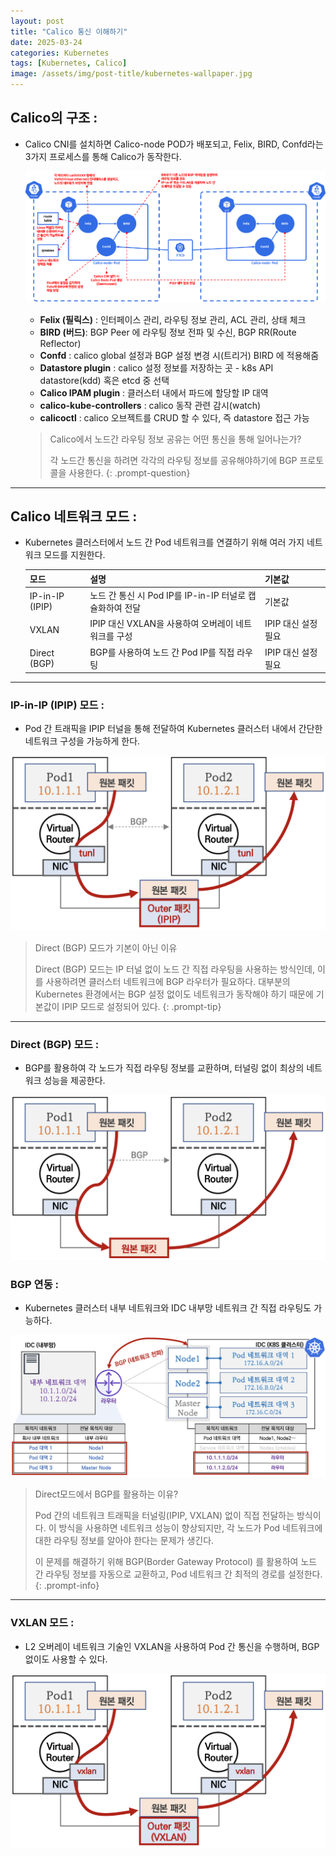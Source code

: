 ```yaml
---
layout: post
title: "Calico 통신 이해하기"
date: 2025-03-24
categories: Kubernetes 
tags: [Kubernetes, Calico]
image: /assets/img/post-title/kubernetes-wallpaper.jpg
---
```


## Calico의 구조 :
- Calico CNI를 설치하면 Calico-node POD가 배포되고, Felix, BIRD, Confd라는 3가지 프로세스를 통해 Calico가 동작한다.

  ![Calico 통신 구조](/assets/img/post/kubernetes/Calico%20통신%20구조.png)

  - **Felix (필릭스)** : 인터페이스 관리, 라우팅 정보 관리, ACL 관리, 상태 체크
  - **BIRD (버드)**: BGP Peer 에 라우팅 정보 전파 및 수신, BGP RR(Route Reflector)
  - **Confd** : calico global 설정과 BGP 설정 변경 시(트리거) BIRD 에 적용해줌
  - **Datastore plugin** : calico 설정 정보를 저장하는 곳 - k8s API datastore(kdd) 혹은 etcd 중 선택
  - **Calico IPAM plugin** : 클러스터 내에서 파드에 할당할 IP 대역
  - **calico-kube-controllers** : calico 동작 관련 감시(watch)
  - **calicoctl** : calico 오브젝트를 CRUD 할 수 있다, 즉 datastore 접근 가능

  > Calico에서 노드간 라우팅 정보 공유는 어떤 통신을 통해 일어나는가?
  >
  > 각 노드간 통신을 하려면 각각의 라우팅 정보를 공유해야하기에 BGP 프로토콜을 사용한다.
  {: .prompt-question}

---

## Calico 네트워크 모드 :
- Kubernetes 클러스터에서 노드 간 Pod 네트워크를 연결하기 위해 여러 가지 네트워크 모드를 지원한다.

  |모드|설명|기본값|
  |------|------|------|
  |IP-in-IP (IPIP)|노드 간 통신 시 Pod IP를 IP-in-IP 터널로 캡슐화하여 전달|기본값|
  |VXLAN|IPIP 대신 VXLAN을 사용하여 오버레이 네트워크를 구성|IPIP 대신 설정 필요|
  |Direct (BGP)|BGP를 사용하여 노드 간 Pod IP를 직접 라우팅|IPIP 대신 설정 필요|

---

### IP-in-IP (IPIP) 모드 :
- Pod 간 트래픽을 IPIP 터널을 통해 전달하여 Kubernetes 클러스터 내에서 간단한 네트워크 구성을 가능하게 한다.

![ipip 모드 통신 구조](/assets/img/post/kubernetes/ipip%20모드%20통신%20구조.png)

> Direct (BGP) 모드가 기본이 아닌 이유
> 
> Direct (BGP) 모드는 IP 터널 없이 노드 간 직접 라우팅을 사용하는 방식인데, 이를 사용하려면 클러스터 네트워크에 BGP 라우터가 필요하다.
> 대부분의 Kubernetes 환경에서는 BGP 설정 없이도 네트워크가 동작해야 하기 때문에 기본값이 IPIP 모드로 설정되어 있다.
{: .prompt-tip}

---

### Direct (BGP) 모드 :
- BGP를 활용하여 각 노드가 직접 라우팅 정보를 교환하며, 터널링 없이 최상의 네트워크 성능을 제공한다.

![direct 모드 통신구조](/assets/img/post/kubernetes/direct%20모드%20통신%20구조.png)

### BGP 연동 :
- Kubernetes 클러스터 내부 네트워크와 IDC 내부망 네트워크 간 직접 라우팅도 가능하다.

![direct 모드 bgp 연동](/assets/img/post/kubernetes/direct%20모드%20bgp%20연동.png)

> Direct모드에서 BGP를 활용하는 이유?
> 
> Pod 간의 네트워크 트래픽을 터널링(IPIP, VXLAN) 없이 직접 전달하는 방식이다. 이 방식을 사용하면 네트워크 성능이 향상되지만, 각 노드가 Pod 네트워크에 대한 라우팅 정보를 알아야 한다는 문제가 생긴다.
> 
> 이 문제를 해결하기 위해 BGP(Border Gateway Protocol) 를 활용하여 노드 간 라우팅 정보를 자동으로 교환하고, Pod 네트워크 간 최적의 경로를 설정한다.
{: .prompt-info}

---

### VXLAN 모드 :
- L2 오버레이 네트워크 기술인 VXLAN을 사용하여 Pod 간 통신을 수행하며, BGP 없이도 사용할 수 있다.

![vxlan 모드 통신구조](/assets/img/post/kubernetes/vlxan%20모드%20통신%20구조.png)

